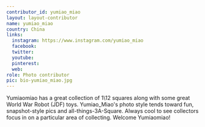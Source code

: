 ```yaml
---
contributor_id: yumiao_miao
layout: layout-contributor
name: yumiao_miao
country: China
links:
  instagram: https://www.instagram.com/yumiao_miao
  facebook:
  twitter: 
  youtube:
  pinterest: 
  web: 
role: Photo contributor
pic: bio-yumiao_miao.jpg
---
```

Yumiaomiao has a great collection of 1\12 squares along with some great World War Robot (JDF) toys. Yumiao_Miao's photo style tends toward fun, snapshot-style pics and all-things-3A-Square. Always cool to see collectors focus in on a particular area of collecting. Welcome Yumiaomiao!